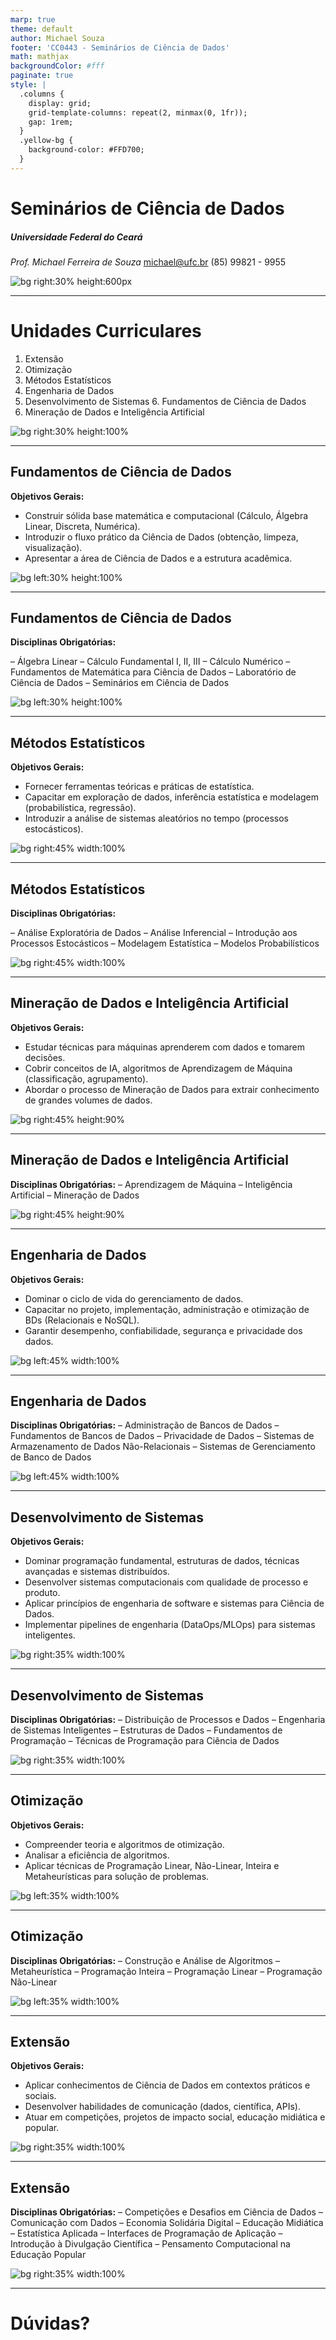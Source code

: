 ```yaml
---
marp: true
theme: default
author: Michael Souza
footer: 'CC0443 - Seminários de Ciência de Dados'
math: mathjax
backgroundColor: #fff
paginate: true
style: |
  .columns {
    display: grid;
    grid-template-columns: repeat(2, minmax(0, 1fr));
    gap: 1rem;
  }
  .yellow-bg {
    background-color: #FFD700;
  }
---
```

# Seminários de Ciência de Dados

##### Universidade Federal do Ceará

*Prof. Michael Ferreira de Souza*
michael@ufc.br
(85) 99821 - 9955

![bg right:30% height:600px](slide_01/logo_QR.png)

---

# Unidades Curriculares

1. Extensão
2. Otimização
3. Métodos Estatísticos
4. Engenharia de Dados
5. Desenvolvimento de Sistemas  6. Fundamentos de Ciência de Dados
7. Mineração de Dados e Inteligência Artificial

![bg right:30% height:100%](slide_05/gears.png)

---

## Fundamentos de Ciência de Dados

**Objetivos Gerais:**
* Construir sólida base matemática e computacional (Cálculo, Álgebra Linear, Discreta, Numérica).
* Introduzir o fluxo prático da Ciência de Dados (obtenção, limpeza, visualização).
* Apresentar a área de Ciência de Dados e a estrutura acadêmica.

![bg left:30% height:100%](slide_05/math.png)

---

## Fundamentos de Ciência de Dados

**Disciplinas Obrigatórias:**

– Álgebra Linear
– Cálculo Fundamental I, II, III
– Cálculo Numérico
– Fundamentos de Matemática para Ciência de Dados
– Laboratório de Ciência de Dados
– Seminários em Ciência de Dados


![bg left:30% height:100%](slide_05/math.png)

---

## Métodos Estatísticos

**Objetivos Gerais:**
* Fornecer ferramentas teóricas e práticas de estatística.
* Capacitar em exploração de dados, inferência estatística e modelagem (probabilística, regressão).
* Introduzir a análise de sistemas aleatórios no tempo (processos estocásticos).

![bg right:45% width:100%](slide_05/statistics.jpeg)

---

## Métodos Estatísticos

**Disciplinas Obrigatórias:**

– Análise Exploratória de Dados
– Análise Inferencial
– Introdução aos Processos Estocásticos
– Modelagem Estatística
– Modelos Probabilísticos

![bg right:45% width:100%](slide_05/statistics.jpeg)

---

## Mineração de Dados e Inteligência Artificial

**Objetivos Gerais:**
* Estudar técnicas para máquinas aprenderem com dados e tomarem decisões.
* Cobrir conceitos de IA, algoritmos de Aprendizagem de Máquina (classificação, agrupamento).
* Abordar o processo de Mineração de Dados para extrair conhecimento de grandes volumes de dados.

![bg right:45% height:90%](slide_05/data_mining.jpg)

---

## Mineração de Dados e Inteligência Artificial

**Disciplinas Obrigatórias:**
– Aprendizagem de Máquina
– Inteligência Artificial
– Mineração de Dados

![bg right:45% height:90%](slide_05/data_mining.jpg)

---

## Engenharia de Dados

**Objetivos Gerais:**
* Dominar o ciclo de vida do gerenciamento de dados.
* Capacitar no projeto, implementação, administração e otimização de BDs (Relacionais e NoSQL).
* Garantir desempenho, confiabilidade, segurança e privacidade dos dados.

![bg left:45% width:100%](slide_05/data_engeneering.jpg)

---

## Engenharia de Dados
**Disciplinas Obrigatórias:**
– Administração de Bancos de Dados
– Fundamentos de Bancos de Dados
– Privacidade de Dados
– Sistemas de Armazenamento de Dados Não-Relacionais
– Sistemas de Gerenciamento de Banco de Dados

![bg left:45% width:100%](slide_05/data_engeneering.jpg)

---

## Desenvolvimento de Sistemas

**Objetivos Gerais:**
* Dominar programação fundamental, estruturas de dados, técnicas avançadas e sistemas distribuídos.
* Desenvolver sistemas computacionais com qualidade de processo e produto.
* Aplicar princípios de engenharia de software e sistemas para Ciência de Dados.
* Implementar pipelines de engenharia (DataOps/MLOps) para sistemas inteligentes.

![bg right:35% width:100%](slide_05/system_development.jpg)

---

## Desenvolvimento de Sistemas

**Disciplinas Obrigatórias:**
– Distribuição de Processos e Dados
– Engenharia de Sistemas Inteligentes
– Estruturas de Dados
– Fundamentos de Programação
– Técnicas de Programação para Ciência de Dados

![bg right:35% width:100%](slide_05/system_development.jpg)

---

## Otimização

**Objetivos Gerais:**
* Compreender teoria e algoritmos de otimização.
* Analisar a eficiência de algoritmos.
* Aplicar técnicas de Programação Linear, Não-Linear, Inteira e Metaheurísticas para solução de problemas.

![bg left:35% width:100%](slide_05/optimization.webp)

---

## Otimização

**Disciplinas Obrigatórias:**
– Construção e Análise de Algoritmos
– Metaheurística
– Programação Inteira
– Programação Linear
– Programação Não-Linear

![bg left:35% width:100%](slide_05/optimization.webp)

---

## Extensão
**Objetivos Gerais:**
* Aplicar conhecimentos de Ciência de Dados em contextos práticos e sociais.
* Desenvolver habilidades de comunicação (dados, científica, APIs).
* Atuar em competições, projetos de impacto social, educação midiática e popular.

![bg right:35% width:100%](slide_05/extension.jpg)

---

## Extensão
**Disciplinas Obrigatórias:**
– Competições e Desafios em Ciência de Dados
– Comunicação com Dados
– Economia Solidária Digital
– Educação Midiática
– Estatística Aplicada
– Interfaces de Programação de Aplicação
– Introdução à Divulgação Científica
– Pensamento Computacional na Educação Popular

![bg right:35% width:100%](slide_05/extension.jpg)

---

<!-- _backgroundColor: #EDFD04 -->

# Dúvidas?